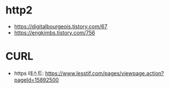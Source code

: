 http2
===
 - https://digitalbourgeois.tistory.com/67
 - https://engkimbs.tistory.com/756


CURL
===
 - https 테스트: https://www.lesstif.com/pages/viewpage.action?pageId=15892500
 
 
